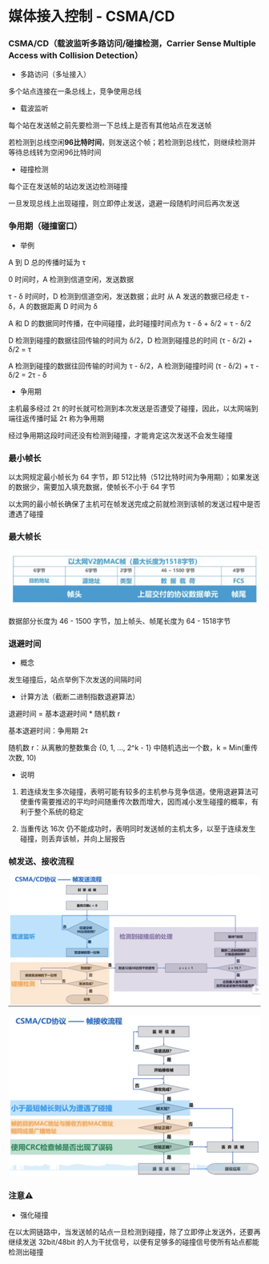 # 媒体接入控制 - CSMA/CD


### CSMA/CD（载波监听多路访问/碰撞检测，Carrier Sense Multiple Access with Collision Detection）

* 多路访问（多址接入）

多个站点连接在一条总线上，竞争使用总线


* 载波监听

每个站在发送帧之前先要检测一下总线上是否有其他站点在发送帧

若检测到总线空闲**96比特时间**，则发送这个帧；若检测到总线忙，则继续检测并等待总线转为空闲96比特时间


* 碰撞检测

每个正在发送帧的站边发送边检测碰撞

一旦发现总线上出现碰撞，则立即停止发送，退避一段随机时间后再次发送


### 争用期（碰撞窗口）

* 举例

A 到 D 总的传播时延为 τ

0 时间时，A 检测到信道空闲，发送数据

τ - δ 时间时，D 检测到信道空闲，发送数据；此时 从 A 发送的数据已经走 τ - δ，A 的数据距离 D 时间为 δ

A 和 D 的数据同时传播，在中间碰撞，此时碰撞时间点为 τ - δ + δ/2 = τ - δ/2

D 检测到碰撞的数据往回传输的时间为 δ/2，D 检测到碰撞总的时间 (τ - δ/2) + δ/2 = τ

A 检测到碰撞的数据往回传输的时间为 τ - δ/2，A 检测到碰撞时间 (τ - δ/2) + τ - δ/2 = 2τ - δ


* 争用期

主机最多经过 2τ 的时长就可检测到本次发送是否遭受了碰撞，因此，以太网端到端往返传播时延 2τ 称为争用期

经过争用期这段时间还没有检测到碰撞，才能肯定这次发送不会发生碰撞


### 最小帧长

以太网规定最小帧长为 64 字节，即 512比特（512比特时间为争用期）；如果发送的数据少，需要加入填充数据，使帧长不小于 64 字节

以太网的最小帧长确保了主机可在帧发送完成之前就检测到该帧的发送过程中是否遭遇了碰撞


### 最大帧长

![以太网帧](image/以太网帧.png)

数据部分长度为 46 - 1500 字节，加上帧头、帧尾长度为 64 - 1518字节


### 退避时间

* 概念

发生碰撞后，站点举例下次发送的间隔时间


* 计算方法（截断二进制指数退避算法）

退避时间 = 基本退避时间 * 随机数 r

基本退避时间：争用期 2τ

随机数 r：从离散的整数集合 {0, 1, ..., 2^k - 1} 中随机选出一个数，k = Min(重传次数, 10)


* 说明

1. 若连续发生多次碰撞，表明可能有较多的主机参与竞争信道。使用退避算法可使重传需要推迟的平均时间随重传次数而增大，因而减小发生碰撞的概率，有利于整个系统的稳定

2. 当重传达 16次 仍不能成功时，表明同时发送帧的主机太多，以至于连续发生碰撞，则丢弃该帧，并向上层报告


### 帧发送、接收流程

![帧发送流程](image/帧发送流程.png)

![帧接收流程](image/帧接收流程.png)


### 注意⚠️

* 强化碰撞

在以太网链路中，当发送帧的站点一旦检测到碰撞，除了立即停止发送外，还要再继续发送 32bit/48bit 的人为干扰信号，以便有足够多的碰撞信号使所有站点都能检测出碰撞
